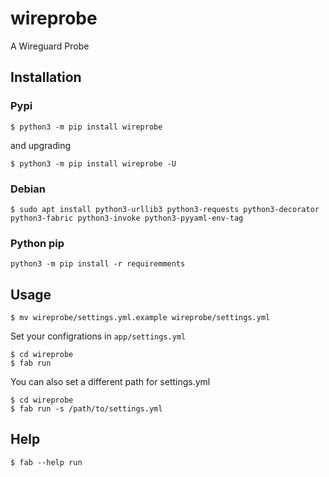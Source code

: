 # wireprobe
A Wireguard Probe

## Installation

### Pypi

```shell
$ python3 -m pip install wireprobe
```

and upgrading

```shell
$ python3 -m pip install wireprobe -U
```

### Debian

```shell
$ sudo apt install python3-urllib3 python3-requests python3-decorator python3-fabric python3-invoke python3-pyyaml-env-tag
```

### Python pip
```shell
python3 -m pip install -r requiremments
```

## Usage

```shell
$ mv wireprobe/settings.yml.example wireprobe/settings.yml
```

Set your configrations in `app/settings.yml`

```shell
$ cd wireprobe
$ fab run
```

You can also set a different path for settings.yml

```shell
$ cd wireprobe
$ fab run -s /path/to/settings.yml
```

## Help

```shell
$ fab --help run
```